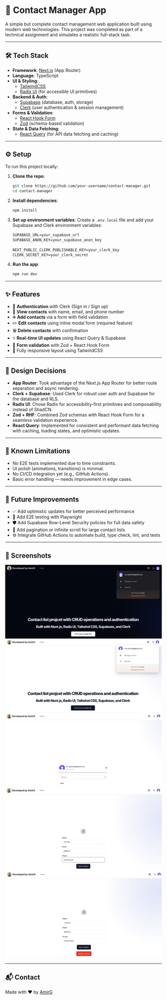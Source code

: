 # 📇 Contact Manager App

A simple but complete contact management web application built using modern web technologies. This project was completed as part of a technical assignment and simulates a realistic full-stack task.

---

## 🛠 Tech Stack

- **Framework**: [Next.js](https://nextjs.org/) (App Router)
- **Language**: TypeScript
- **UI & Styling**:
  - [TailwindCSS](https://tailwindcss.com/)
  - [Radix UI](https://www.radix-ui.com/) (for accessible UI primitives)
- **Backend & Auth**:
  - [Supabase](https://supabase.com/) (database, auth, storage)
  - [Clerk](https://clerk.dev/) (user authentication & session management)
- **Forms & Validation**:
  - [React Hook Form](https://react-hook-form.com/)
  - [Zod](https://zod.dev/) (schema-based validation)
- **State & Data Fetching**:
  - [React Query](https://tanstack.com/query/v4) (for API data fetching and caching)

---

## ⚙️ Setup

To run this project locally:

1. **Clone the repo**:

   ```bash
   git clone https://github.com/your-username/contact-manager.git
   cd contact-manager
   ```

2. **Install dependencies**:

   ```bash
   npm install
   ```

3. **Set up environment variables**:
   Create a `.env.local` file and add your Supabase and Clerk environment variables:

   ```env
   SUPABASE_URL=your_supabase_url
   SUPABASE_ANON_KEY=your_supabase_anon_key

   NEXT_PUBLIC_CLERK_PUBLISHABLE_KEY=your_clerk_key
   CLERK_SECRET_KEY=your_clerk_secret
   ```

4. **Run the app**:
   ```bash
   npm run dev
   ```

---

## ✨ Features

- 🔐 **Authentication** with Clerk (Sign in / Sign up)
- 📃 **View contacts** with name, email, and phone number
- ➕ **Add contacts** via a form with field validation
- ✏️ **Edit contacts** using inline modal form (required feature)
- 🗑 **Delete contacts** with confirmation
- ⚡ **Real-time UI updates** using React Query & Supabase
- 🎯 **Form validation** with Zod + React Hook Form
- 📱 Fully responsive layout using TailwindCSS

---

## 🧠 Design Decisions

- **App Router**: Took advantage of the Next.js App Router for better route separation and async rendering.
- **Clerk + Supabase**: Used Clerk for robust user auth and Supabase for the database and RLS.
- **Radix UI**: Chose Radix for accessibility-first primitives and composability instead of ShadCN.
- **Zod + RHF**: Combined Zod schemas with React Hook Form for a seamless validation experience.
- **React Query**: Implemented for consistent and performant data fetching with caching, loading states, and optimistic updates.

---

## 🐛 Known Limitations

- No E2E tests implemented due to time constraints.
- UI polish (animations, transitions) is minimal.
- No CI/CD integration yet (e.g., GitHub Actions).
- Basic error handling — needs improvement in edge cases.

---

## 🚀 Future Improvements

- ✅ Add optimistic updates for better perceived performance
- 🧪 Add E2E testing with Playwright
- 🛡 Add Supabase Row-Level Security policies for full data safety
- 🔄 Add pagination or infinite scroll for large contact lists
- ⚙️ Integrate GitHub Actions to automate build, type check, lint, and tests

---

## 📸 Screenshots

![Demo0](./public/demo0.jpeg)
![Demo1](./public/demo1.jpeg)
![Demo2](./public/demo2.jpeg)
![Demo3](./public/demo3.jpeg)
![Demo4](./public/demo4.jpeg)

---

## 📬 Contact

Made with ❤️ by [AmirG](https://github.com/AmirGholizad)
